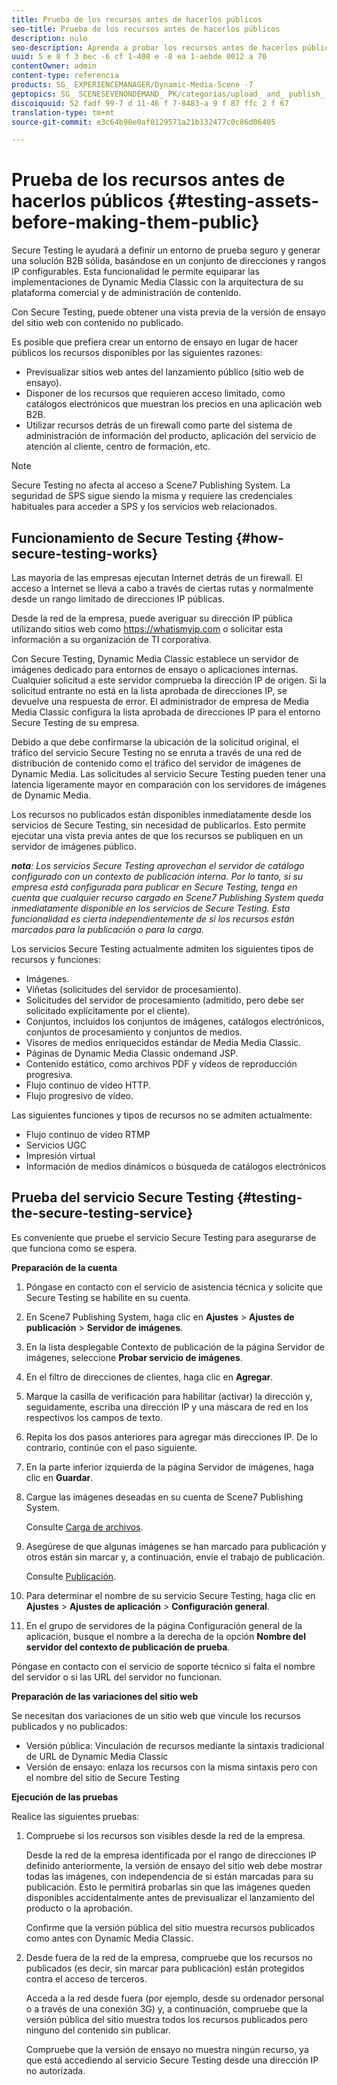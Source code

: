 ```yaml
---
title: Prueba de los recursos antes de hacerlos públicos
seo-title: Prueba de los recursos antes de hacerlos públicos
description: nulo
seo-description: Aprenda a probar los recursos antes de hacerlos públicos.
uuid: 5 e 8 f 3 bec -6 cf 1-408 e -8 ea 1-aebde 0012 a 70
contentOwner: admin
content-type: referencia
products: SG_ EXPERIENCEMANAGER/Dynamic-Media-Scene -7
geptopics: SG_ SCENESEVENONDEMAND_ PK/categorías/upload_ and_ publish_ assets
discoiquuid: 52 fadf 99-7 d 11-46 f 7-8483-a 9 f 87 ffc 2 f 67
translation-type: tm+mt
source-git-commit: e3c64b90e0af0129571a21b132477c0c86d06405

---
```



# Prueba de los recursos antes de hacerlos públicos {#testing-assets-before-making-them-public}

Secure Testing le ayudará a definir un entorno de prueba seguro y generar una solución B2B sólida, basándose en un conjunto de direcciones y rangos IP configurables. Esta funcionalidad le permite equiparar las implementaciones de Dynamic Media Classic con la arquitectura de su plataforma comercial y de administración de contenido.

Con Secure Testing, puede obtener una vista previa de la versión de ensayo del sitio web con contenido no publicado.

Es posible que prefiera crear un entorno de ensayo en lugar de hacer públicos los recursos disponibles por las siguientes razones:

* Previsualizar sitios web antes del lanzamiento público (sitio web de ensayo).
* Disponer de los recursos que requieren acceso limitado, como catálogos electrónicos que muestran los precios en una aplicación web B2B.
* Utilizar recursos detrás de un firewall como parte del sistema de administración de información del producto, aplicación del servicio de atención al cliente, centro de formación, etc.

>[!NOTE]
>
>Secure Testing no afecta al acceso a Scene7 Publishing System. La seguridad de SPS sigue siendo la misma y requiere las credenciales habituales para acceder a SPS y los servicios web relacionados.

## Funcionamiento de Secure Testing {#how-secure-testing-works}

Las mayoría de las empresas ejecutan Internet detrás de un firewall. El acceso a Internet se lleva a cabo a través de ciertas rutas y normalmente desde un rango limitado de direcciones IP públicas.

Desde la red de la empresa, puede averiguar su dirección IP pública utilizando sitios web como https://whatismyip.com o solicitar esta información a su organización de TI corporativa.

Con Secure Testing, Dynamic Media Classic establece un servidor de imágenes dedicado para entornos de ensayo o aplicaciones internas. Cualquier solicitud a este servidor comprueba la dirección IP de origen. Si la solicitud entrante no está en la lista aprobada de direcciones IP, se devuelve una respuesta de error. El administrador de empresa de Media Media Classic configura la lista aprobada de direcciones IP para el entorno Secure Testing de su empresa.

Debido a que debe confirmarse la ubicación de la solicitud original, el tráfico del servicio Secure Testing no se enruta a través de una red de distribución de contenido como el tráfico del servidor de imágenes de Dynamic Media. Las solicitudes al servicio Secure Testing pueden tener una latencia ligeramente mayor en comparación con los servidores de imágenes de Dynamic Media.

Los recursos no publicados están disponibles inmediatamente desde los servicios de Secure Testing, sin necesidad de publicarlos. Esto permite ejecutar una vista previa antes de que los recursos se publiquen en un servidor de imágenes público.

***nota**: Los servicios Secure Testing aprovechan el servidor de catálogo configurado con un contexto de publicación interna. Por lo tanto, si su empresa está configurada para publicar en Secure Testing, tenga en cuenta que cualquier recurso cargado en Scene7 Publishing System queda inmediatamente disponible en los servicios de Secure Testing. Esta funcionalidad es cierta independientemente de si los recursos están marcados para la publicación o para la carga.*

Los servicios Secure Testing actualmente admiten los siguientes tipos de recursos y funciones:

<!-- 

Comment Type: remark
Last Modified By: unknown unknown 
Last Modified Date: 

<p>Added videos to list below 9/11/2012. Moved “Render Server requests” from unsupported to supported, listed below on 3/15/2016 as per email from Cynthia March 11, 2016)</p>

 -->

* Imágenes.
* Viñetas (solicitudes del servidor de procesamiento).
* Solicitudes del servidor de procesamiento (admitido, pero debe ser solicitado explícitamente por el cliente).
* Conjuntos, incluidos los conjuntos de imágenes, catálogos electrónicos, conjuntos de procesamiento y conjuntos de medios.
* Visores de medios enriquecidos estándar de Media Media Classic.
* Páginas de Dynamic Media Classic ondemand JSP.
* Contenido estático, como archivos PDF y vídeos de reproducción progresiva.
* Flujo continuo de vídeo HTTP.
* Flujo progresivo de vídeo.

Las siguientes funciones y tipos de recursos no se admiten actualmente:

* Flujo continuo de vídeo RTMP
* Servicios UGC
* Impresión virtual
* Información de medios dinámicos o búsqueda de catálogos electrónicos

## Prueba del servicio Secure Testing {#testing-the-secure-testing-service}

Es conveniente que pruebe el servicio Secure Testing para asegurarse de que funciona como se espera.

**Preparación de la cuenta**

<!-- 

Comment Type: remark
Last Modified By: unknown unknown 
Last Modified Date: 

<p>RB: Rewrote entire steps under “Prepare your account” 9/10/2012</p>

 -->

1. Póngase en contacto con el servicio de asistencia técnica y solicite que Secure Testing se habilite en su cuenta.
1. En Scene7 Publishing System, haga clic en **Ajustes** &gt; **Ajustes de publicación** &gt; **Servidor de imágenes**.
1. En la lista desplegable Contexto de publicación de la página Servidor de imágenes, seleccione **Probar servicio de imágenes**.
1. En el filtro de direcciones de clientes, haga clic en **Agregar**.
1. Marque la casilla de verificación para habilitar (activar) la dirección y, seguidamente, escriba una dirección IP y una máscara de red en los respectivos los campos de texto.
1. Repita los dos pasos anteriores para agregar más direcciones IP. De lo contrario, continúe con el paso siguiente.
1. En la parte inferior izquierda de la página Servidor de imágenes, haga clic en **Guardar**.
1. Cargue las imágenes deseadas en su cuenta de Scene7 Publishing System.

   Consulte [Carga de archivos](uploading-files.md#uploading_files).

1. Asegúrese de que algunas imágenes se han marcado para publicación y otros están sin marcar y, a continuación, envíe el trabajo de publicación.

   Consulte [Publicación](publishing-files.md#publishing_files).

1. Para determinar el nombre de su servicio Secure Testing, haga clic en **Ajustes** &gt; **Ajustes de aplicación** &gt; **Configuración general**.
1. En el grupo de servidores de la página Configuración general de la aplicación, busque el nombre a la derecha de la opción **Nombre del servidor del contexto de publicación de prueba**.

Póngase en contacto con el servicio de soporte técnico si falta el nombre del servidor o si las URL del servidor no funcionan.

**Preparación de las variaciones del sitio web**

Se necesitan dos variaciones de un sitio web que vincule los recursos publicados y no publicados:

* Versión pública: Vinculación de recursos mediante la sintaxis tradicional de URL de Dynamic Media Classic
* Versión de ensayo: enlaza los recursos con la misma sintaxis pero con el nombre del sitio de Secure Testing

**Ejecución de las pruebas**

Realice las siguientes pruebas:

1. Compruebe si los recursos son visibles desde la red de la empresa.

   Desde la red de la empresa identificada por el rango de direcciones IP definido anteriormente, la versión de ensayo del sitio web debe mostrar todas las imágenes, con independencia de si están marcadas para su publicación. Esto le permitirá probarlas sin que las imágenes queden disponibles accidentalmente antes de previsualizar el lanzamiento del producto o la aprobación.

   Confirme que la versión pública del sitio muestra recursos publicados como antes con Dynamic Media Classic.

1. Desde fuera de la red de la empresa, compruebe que los recursos no publicados (es decir, sin marcar para publicación) están protegidos contra el acceso de terceros.

   Acceda a la red desde fuera (por ejemplo, desde su ordenador personal o a través de una conexión 3G) y, a continuación, compruebe que la versión pública del sitio muestra todos los recursos publicados pero ninguno del contenido sin publicar.

   Compruebe que la versión de ensayo no muestra ningún recurso, ya que está accediendo al servicio Secure Testing desde una dirección IP no autorizada.

